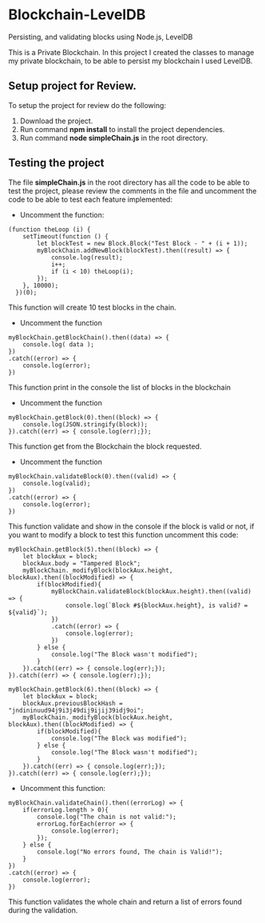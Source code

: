 # Blockchain-LevelDB

Persisting, and validating blocks using Node.js, LevelDB


This is a Private Blockchain. In this project I created the classes to manage my private blockchain, to be able to persist my blockchain I used LevelDB.

## Setup project for Review.

To setup the project for review do the following:
1. Download the project.
2. Run command __npm install__ to install the project dependencies.
3. Run command __node simpleChain.js__ in the root directory.

## Testing the project

The file __simpleChain.js__ in the root directory has all the code to be able to test the project, please review the comments in the file and uncomment the code to be able to test each feature implemented:

* Uncomment the function:
```
(function theLoop (i) {
	setTimeout(function () {
		let blockTest = new Block.Block("Test Block - " + (i + 1));
		myBlockChain.addNewBlock(blockTest).then((result) => {
			console.log(result);
			i++;
			if (i < 10) theLoop(i);
		});
	}, 10000);
  })(0);
```
This function will create 10 test blocks in the chain.
* Uncomment the function
```
myBlockChain.getBlockChain().then((data) => {
	console.log( data );
})
.catch((error) => {
	console.log(error);
})
```
This function print in the console the list of blocks in the blockchain
* Uncomment the function
```
myBlockChain.getBlock(0).then((block) => {
	console.log(JSON.stringify(block));
}).catch((err) => { console.log(err);});

```
This function get from the Blockchain the block requested.
* Uncomment the function
```
myBlockChain.validateBlock(0).then((valid) => {
	console.log(valid);
})
.catch((error) => {
	console.log(error);
})
```
This function validate and show in the console if the block is valid or not, if you want to modify a block to test this function uncomment this code:
```
myBlockChain.getBlock(5).then((block) => {
	let blockAux = block;
	blockAux.body = "Tampered Block";
	myBlockChain._modifyBlock(blockAux.height, blockAux).then((blockModified) => {
		if(blockModified){
			myBlockChain.validateBlock(blockAux.height).then((valid) => {
				console.log(`Block #${blockAux.height}, is valid? = ${valid}`);
			})
			.catch((error) => {
				console.log(error);
			})
		} else {
			console.log("The Block wasn't modified");
		}
	}).catch((err) => { console.log(err);});
}).catch((err) => { console.log(err);});

myBlockChain.getBlock(6).then((block) => {
	let blockAux = block;
	blockAux.previousBlockHash = "jndininuud94j9i3j49dij9ijij39idj9oi";
	myBlockChain._modifyBlock(blockAux.height, blockAux).then((blockModified) => {
		if(blockModified){
			console.log("The Block was modified");
		} else {
			console.log("The Block wasn't modified");
		}
	}).catch((err) => { console.log(err);});
}).catch((err) => { console.log(err);});
```
* Uncomment this function:
```
myBlockChain.validateChain().then((errorLog) => {
	if(errorLog.length > 0){
		console.log("The chain is not valid:");
		errorLog.forEach(error => {
			console.log(error);
		});
	} else {
		console.log("No errors found, The chain is Valid!");
	}
})
.catch((error) => {
	console.log(error);
})
```

This function validates the whole chain and return a list of errors found during the validation.



